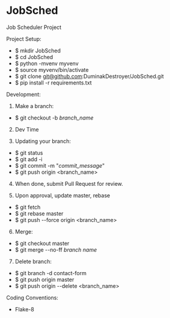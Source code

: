 # JobSched
Job Scheduler Project

Project Setup:
- $ mkdir JobSched
- $ cd JobSched
- $ python -mvenv myvenv
- $ source myvenv/bin/activate
- $ git clone git@github.com:DuminakDestroyer/JobSched.git
- $ pip install -r requirements.txt
  
Development:
1. Make a branch:
- $ git checkout -b *branch_name*

2. Dev Time

3. Updating your branch:

- $ git status
- $ git add -i
- $ git commit -m "*commit_message*"
- $ git push origin <branch_name> 

4. When done, submit Pull Request for review.

5. Upon approval, update master, rebase

- $ git fetch
- $ git rebase master
- $ git push --force origin <branch_name>

6. Merge:

- $ git checkout master
- $ git merge --no-ff *branch name*

7. Delete branch:

- $ git branch -d contact-form
- $ git push origin master
- $ git push origin --delete <branch_name>
    
Coding Conventions:
- Flake-8
